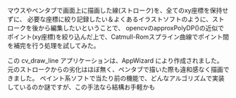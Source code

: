 マウスやペンタブで画面上に描画した線(ストローク)を、全てのxy座標を保持せずに、
必要な座標に絞り記録したい＆よくあるイラストソフトのように、ストロークを後から編集したいということで、
opencvのapproxPolyDP()の近似でポイント(xy座標)を絞り込んだ上で、Catmull-Romスプライン曲線でポイント間を補完を行う処理を試してみた。

この cv_draw_line アプリケーションは、AppWizard により作成されました。
元のストロークからの劣化はほぼ無く、ペンタブで描いた際も違和感なく描画できました。
ペイント系ソフトで当たり前の機能で、どんなアルゴリズムで実装しているのか謎ですが、この手法なら結構お手軽かも

